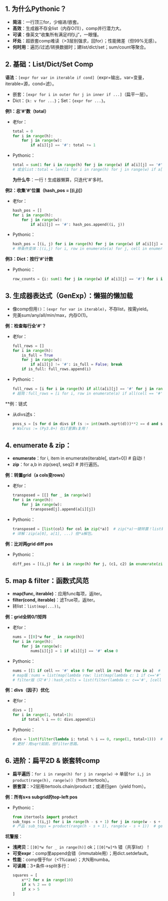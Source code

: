 
## 1. 为什么Pythonic？
- **简洁**：一行顶三for，少缩进/嵌套。
- **高效**：生成器不存全list（内存O(1)），comp并行潜力大。
- **可读**：像英文“收集所有满足if的i,j”，一眼懂。
- **坏处**：超嵌套comp难读（>3层别强求，回for）；性能微差（但99%无感）。
- **何时用**：遍历/过滤/转换数据时；建list/dict/set；sum/count等聚合。

## 2. 基础：List/Dict/Set Comp
**语法**：`[expr for var in iterable if cond]`（expr=输出，var=变量，iterable=源，cond=滤）。
- 嵌套：`[expr for i in outer for j in inner if ...]`（扁平一层）。
- Dict：`{k: v for ...}`；Set：`{expr for ...}`。

**例1：总'#'数（total）**
- 老for：  
  ```python
  total = 0
  for i in range(h):
      for j in range(w):
          if a[i][j] == '#': total += 1
  ```
- Pythonic：  
  ```python
  total = sum(1 for i in range(h) for j in range(w) if a[i][j] == '#')  # 生成器+sum，内存神！
  # 或全list：total = len([1 for i in range(h) for j in range(w) if a[i][j] == '#'])  # 但sum更好
  ```
  **为什么牛**：一行！生成器懒算，只迭代'#'多时。

**例2：收集'#'位置（hash_pos = [(i,j)]）**
- 老for：  
  ```python
  hash_pos = []
  for i in range(h):
      for j in range(w):
          if a[i][j] == '#': hash_pos.append((i, j))
  ```
- Pythonic：  
  ```python
  hash_pos = [(i, j) for i in range(h) for j in range(w) if a[i][j] == '#']
  # 带条件变体：[(i,j) for i, row in enumerate(a) for j, cell in enumerate(row) if cell == '#']  # 无range！
  ```

**例3：Dict：按行'#'计数**
- Pythonic：  
  ```python
  row_counts = {i: sum(1 for j in range(w) if a[i][j] == '#') for i in range(h)}
  ```

## 3. 生成器表达式（GenExp）：懒猫的懒加载
- 像comp但用`()`：`(expr for var in iterable)`，不存list，按需yield。
- 完美sum/any/all/min/max，内存O(1)。

**例：检查每行全'#'？**
- 老for：  
  ```python
  full_rows = []
  for i in range(h):
      is_full = True
      for j in range(w):
          if a[i][j] != '#': is_full = False; break
      if is_full: full_rows.append(i)
  ```
- Pythonic：  
  ```python
  full_rows = [i for i in range(h) if all(a[i][j] == '#' for j in range(w))]  # all+genexp！
  # 超简：full_rows = [i for i, row in enumerate(a) if all(cell == '#' for cell in row)]
  ```

**例：链式
- 从divs滤s：  
  ```python
  poss_s = [s for d in divs if (s := int(math.sqrt(d)))**2 == d and s <= min(h,w)]
  # Walrus := (Py3.8+) 在if里算s复用！
  ```

## 4. enumerate & zip：
- **enumerate**：for i, item in enumerate(iterable[, start=0])  # 自动i！
- **zip**：for a,b in zip(seq1, seq2)  # 并行遍历。

**例：转置grid（a cols变rows）**
- 老for：  
  ```python
  transposed = [[] for _ in range(w)]
  for i in range(h):
      for j in range(w):
          transposed[j].append(a[i][j])
  ```
- Pythonic：  
  ```python
  transposed = [list(col) for col in zip(*a)]  # zip(*a)一键转置！list转list。
  # 详解：zip(a[0], a[1], ...) 但*a解包。
  ```

**例：比对两grid diff pos**
- Pythonic：  
  ```python
  diff_pos = [(i,j) for i in range(h) for j, (c1, c2) in enumerate(zip(a[i], b[i])) if c1 != c2]
  ```

## 5. map & filter：函数式风范
- **map(func, iterable)**：应用func每项，返iter。
- **filter(cond, iterable)**：滤True项，返iter。
- 转list：`list(map(...))`。

**例：grid全转0/1矩阵**
- 老for：  
  ```python
  nums = [[0]*w for _ in range(h)]
  for i in range(h):
      for j in range(w):
          nums[i][j] = 1 if a[i][j] == '#' else 0
  ```
- Pythonic：  
  ```python
  nums = [[1 if cell == '#' else 0 for cell in row] for row in a]  # comp最直！
  # map版：nums = list(map(lambda row: list(map(lambda c: 1 if c=='#' else 0, row)), a))
  # filter版（只'#'）：hash_cells = list(filter(lambda c: c=='#', [cell for row in a for cell in row]))
  ```

**例：divs（因子）优化**
- 老for：  
  ```python
  divs = []
  for i in range(1, total+1):
      if total % i == 0: divs.append(i)
  ```
- Pythonic：  
  ```python
  divs = list(filter(lambda i: total % i == 0, range(1, total+1)))  # 但O(total)慢
  # 更好：用sqrt如前，但filter思路。
  ```

## 6. 进阶：扁平2D & 嵌套转comp
- **扁平遍历**：`for i in range(h) for j in range(w)` → 单层`for i,j in product(range(h), range(w))`（from itertools）。
- **嵌套深**：>2层用itertools.chain/product；或递归gen（yield from）。

**例：所有s×s subgrid的top-left pos**
- Pythonic：  
  ```python
  from itertools import product
  sub_tops = [(i,j) for i in range(h - s + 1) for j in range(w - s + 1)]  # 简单comp
  # 产品：sub_tops = product(range(h - s + 1), range(w - s + 1))  # gen，list()转list
  ```

**坑警报**：
- **浅拷贝**：`[[0]*w for _ in range(h)]` ok；`[[0]*w]*h` 错（共享list）！
- **可变expr**：comp里append会错（immutable用）；用dict.setdefault。
- **性能**：comp慢于for（<1%case）；大N用numba。
- **可读阈**：3+条件→split多行：  
  ```python
  squares = [
      x**2 for x in range(10)
      if x % 2 == 0
      if x > 5
  ]
  ```
